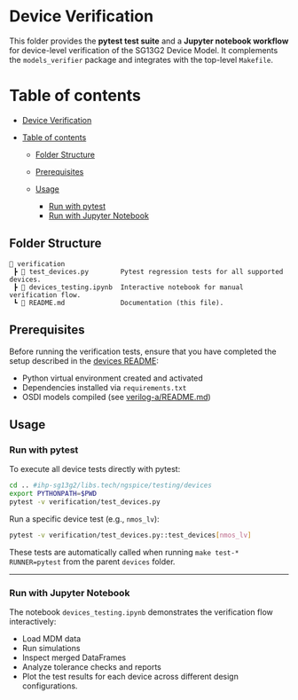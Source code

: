 # Device Verification

This folder provides the **pytest test suite** and a **Jupyter notebook workflow** for device-level verification of the SG13G2 Device Model.
It complements the `models_verifier` package and integrates with the top-level `Makefile`.

# Table of contents

- [Device Verification](#device-verification)
- [Table of contents](#table-of-contents)

  - [Folder Structure](#folder-structure)
  - [Prerequisites](#prerequisites)
  - [Usage](#usage)

    - [Run with pytest](#run-with-pytest)
    - [Run with Jupyter Notebook](#run-with-jupyter-notebook)


## Folder Structure

```text
📁 verification
 ┣ 📜 test_devices.py        Pytest regression tests for all supported devices.
 ┣ 📜 devices_testing.ipynb  Interactive notebook for manual verification flow.
 ┗ 📜 README.md              Documentation (this file).
```

## Prerequisites

Before running the verification tests, ensure that you have completed the setup described in the [devices README](../README.md):

- Python virtual environment created and activated
- Dependencies installed via `requirements.txt`
- OSDI models compiled (see [verilog-a/README.md](../../../verilog-a/README.md))


## Usage

### Run with pytest

To execute all device tests directly with pytest:

```bash
cd .. #ihp-sg13g2/libs.tech/ngspice/testing/devices
export PYTHONPATH=$PWD
pytest -v verification/test_devices.py
```

Run a specific device test (e.g., `nmos_lv`):

```bash
pytest -v verification/test_devices.py::test_devices[nmos_lv]
```

These tests are automatically called when running `make test-* RUNNER=pytest` from the parent `devices` folder.

---

### Run with Jupyter Notebook

The notebook `devices_testing.ipynb` demonstrates the verification flow interactively:

- Load MDM data
- Run simulations
- Inspect merged DataFrames
- Analyze tolerance checks and reports
- Plot the test results for each device across different design configurations.
